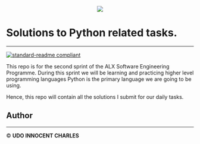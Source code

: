 <p align="center">
<img src="https://www.pngall.com/wp-content/uploads/5/Python-PNG-Picture.png">
</p>

# Solutions to Python related tasks.
___
[![standard-readme compliant](https://img.shields.io/badge/readme%20style-standard-brightgreen.svg?style=flat-square)](https://github.com/Innocentsax/standard-readme)

This repo is for the second sprint of the ALX Software Engineering Programme. During this sprint we will be learning and practicing higher level programming languages Python is the primary language we are going to be using.

Hence, this repo will contain all the solutions I submit for our daily tasks.

## Author
---
© **UDO INNOCENT CHARLES**
